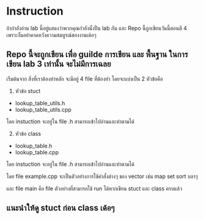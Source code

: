 # Instruction 
ถ้ากำลังอ่าน lab นี้อยู่แสดงว่าพวกคุณกำลังนั้งปั่น lab กัน และ  Repo นี้ถูกเขียนวันนี้ตอนตี 4 เพราะงั้นอย่าคาดหวังความสมบูรณ์ของงานเด้อๆ 

## Repo นี้จะถูกเขียน เพื่อ guilde การเขียน และ พื้นฐาน ในการเขียน lab 3 เท่านั้น จะไม่มีการเฉลย

เริ่มต้นจาก สิ่งที่เราต้องทำหลัก จะมีอยู่ 4 file ที่ต้องทำ โดยจะแบ่งเป็น 2 หัวข้อคือ 

1. หัวข้อ stuct 
- lookup_table_utils.h
- lookup_table_utils.cpp

โดย instuction จะอยู่ใน file .h สามารถเข้าไปอ่านและทำตามได้

2. หัวข้อ class
- lookup_table.h
- lookup_table.cpp

โดย instuction จะอยู่ใน file .h สามารถเข้าไปอ่านและทำตามได้

โดย file example.cpp จะเป็นตัวอย่างการใช้คำสั่งต่างๆ ของ vector เช่น map set sort บลาๆ 

และ file main คือ file ตัวอย่างที่สามารถใช้ run ได้หากเขียน stuct และ class ครบแล้ว

## แนะนำให้ดู stuct ก่อน class เด้อๆ 




